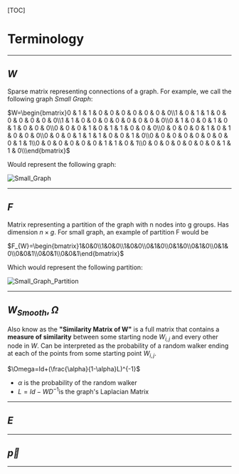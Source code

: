 [TOC]

# Terminology

---

## $W$

Sparse matrix representing connections of a graph. For example, we call the following graph *Small Graph*:

$W=\begin{bmatrix}0 & 1 & 1 & 0 & 0 & 0 & 0 & 0 & 0 & 0\\1 & 0 & 1 & 1 & 0 & 0 & 0 & 0 & 0 & 0\\1 & 1 & 0 & 0 & 0 & 0 & 0 & 0 & 0 & 0\\0 & 1 & 0 & 0 & 1 & 0 & 1 & 0 & 0 & 0\\0 & 0 & 0 & 1 & 0 & 1 & 1 & 0 & 0 & 0\\0 & 0 & 0 & 0 & 1 & 0 & 1 & 0 & 0 & 0\\0 & 0 & 0 & 1 & 1 & 1 & 0 & 0 & 1 & 0\\0 & 0 & 0 & 0 & 0 & 0 & 0 & 0 & 1 & 1\\0 & 0 & 0 & 0 & 0 & 0 & 1 & 1 & 0 & 1\\0 & 0 & 0 & 0 & 0 & 0 & 0 & 1 & 1 & 0\\\end{bmatrix}$

Would represent the following graph:

![Small_Graph](C:\Users\juanj\Projects\RSCH\Documents\Notes\Small_Graph.png)

---

## $F$

Matrix representing a partition of the graph with n nodes into g groups. Has dimension $n \times g$. For small graph, an example of partition F would be

$F_{W}=\begin{bmatrix}1&0&0\\1&0&0\\1&0&0\\0&1&0\\0&1&0\\0&1&0\\0&1&0\\0&0&1\\0&0&1\\0&0&1\end{bmatrix}$

Which would represent the following partition:

![Small_Graph_Partition](C:\Users\juanj\Projects\RSCH\Documents\Notes\Small_Graph_Partition.png)

---

## $W_{Smooth} ,\Omega$

Also know as the **"Similarity Matrix of W"** is  a full matrix that contains a **measure of similarity** between some starting node $W_{i,j}$ and every other node in $W$. Can be interpreted as the probability of a random walker ending at each of the points from some starting point $W_{i,j}$.

$\Omega=Id+(\frac{\alpha}{1-\alpha}L)^{-1}$

- $\alpha$ is the probability of the random walker 
- $L=Id-WD^{-1}​$ is the graph's Laplacian Matrix

---

## $E$

---

## $\vec{p}$

---

